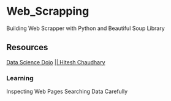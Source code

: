 # Web_Scrapping
Building Web Scrapper with Python and Beautiful Soup Library
## Resources
[Data Science Dojo](https://www.youtube.com/watch?v=XQgXKtPSzUI)
[|| Hitesh Chaudhary](https://www.youtube.com/watch?v=0_VZ7NpVw1Y)
### Learning
Inspecting Web Pages
Searching Data Carefully

